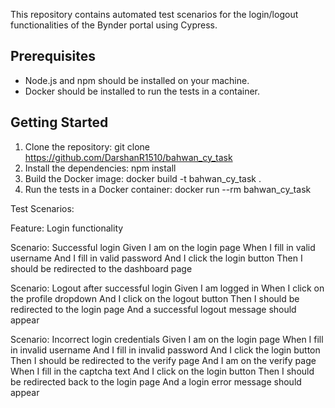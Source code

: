 This repository contains automated test scenarios for the login/logout functionalities of the Bynder portal using Cypress.

## Prerequisites

- Node.js and npm should be installed on your machine.
- Docker should be installed to run the tests in a container.


## Getting Started

1. Clone the repository:
   git clone https://github.com/DarshanR1510/bahwan_cy_task
2. Install the dependencies:
   npm install
3. Build the Docker image:
   docker build -t bahwan_cy_task .
4. Run the tests in a Docker container:
   docker run --rm bahwan_cy_task
   
   
Test Scenarios:

Feature: Login functionality

  Scenario: Successful login
    Given I am on the login page
    When I fill in valid username 
    And I fill in valid password
    And I click the login button
    Then I should be redirected to the dashboard page

  Scenario: Logout after successful login
    Given I am logged in
    When I click on the profile dropdown
    And I click on the logout button
    Then I should be redirected to the login page
    And a successful logout message should appear

  Scenario: Incorrect login credentials
    Given I am on the login page
    When I fill in invalid username 
    And I fill in invalid password
    And I click the login button
    Then I should be redirected to the verify page
    And I am on the verify page
    When I fill in the captcha text
    And I click on the login button
    Then I should be redirected back to the login page
    And a login error message should appear
